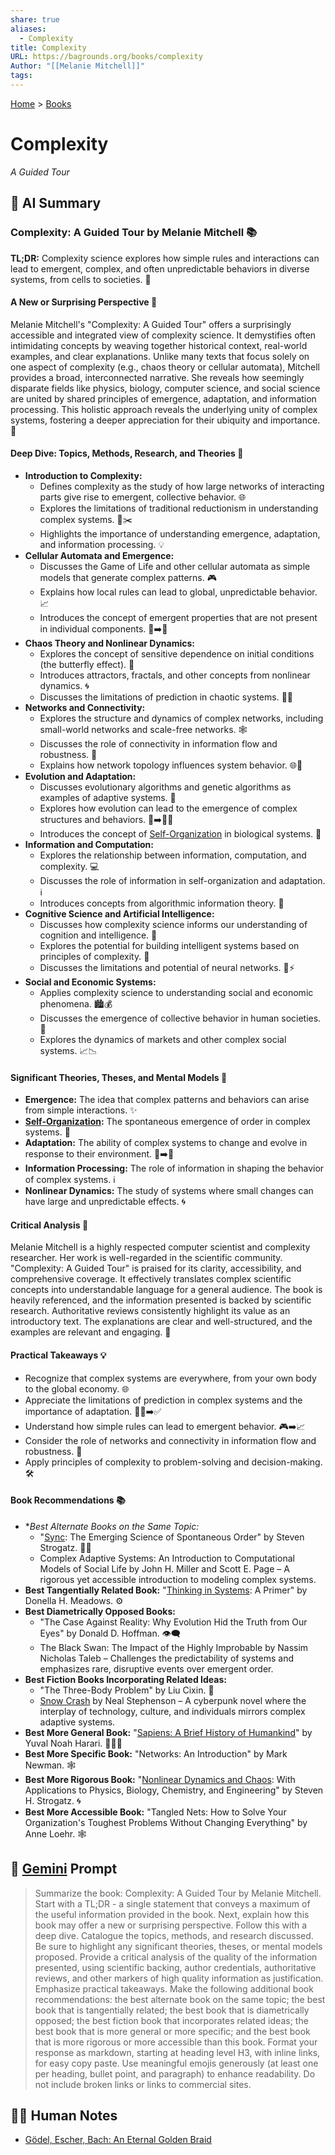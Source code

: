 ```yaml
---
share: true
aliases:
  - Complexity
title: Complexity
URL: https://bagrounds.org/books/complexity
Author: "[[Melanie Mitchell]]"
tags: 
---
```

[Home](../index.md) > [Books](./index.md)  
# Complexity  
_A Guided Tour_  
  
## 🤖 AI Summary  
### Complexity: A Guided Tour by Melanie Mitchell 📚  
**TL;DR:** Complexity science explores how simple rules and interactions can lead to emergent, complex, and often unpredictable behaviors in diverse systems, from cells to societies. 🤯  
  
#### **A New or Surprising Perspective 🤔**  
Melanie Mitchell's "Complexity: A Guided Tour" offers a surprisingly accessible and integrated view of complexity science. It demystifies often intimidating concepts by weaving together historical context, real-world examples, and clear explanations. Unlike many texts that focus solely on one aspect of complexity (e.g., chaos theory or cellular automata), Mitchell provides a broad, interconnected narrative. She reveals how seemingly disparate fields like physics, biology, computer science, and social science are united by shared principles of emergence, adaptation, and information processing. This holistic approach reveals the underlying unity of complex systems, fostering a deeper appreciation for their ubiquity and importance. 🌟  
  
#### **Deep Dive: Topics, Methods, Research, and Theories 🔬**  
* **Introduction to Complexity:**  
    * Defines complexity as the study of how large networks of interacting parts give rise to emergent, collective behavior. 🌐  
    * Explores the limitations of traditional reductionism in understanding complex systems. 🚫✂️  
    * Highlights the importance of understanding emergence, adaptation, and information processing. 💡  
* **Cellular Automata and Emergence:**  
    * Discusses the Game of Life and other cellular automata as simple models that generate complex patterns. 🎮  
    * Explains how local rules can lead to global, unpredictable behavior. 📈  
    * Introduces the concept of emergent properties that are not present in individual components. 🐣➡️🦋  
* **Chaos Theory and Nonlinear Dynamics:**  
    * Explores the concept of sensitive dependence on initial conditions (the butterfly effect). 🦋  
    * Introduces attractors, fractals, and other concepts from nonlinear dynamics. 🌀  
    * Discusses the limitations of prediction in chaotic systems. 🔮❌  
* **Networks and Connectivity:**  
    * Explores the structure and dynamics of complex networks, including small-world networks and scale-free networks. 🕸️  
    * Discusses the role of connectivity in information flow and robustness. 🤝  
    * Explains how network topology influences system behavior. 🌐🔗  
* **Evolution and Adaptation:**  
    * Discusses evolutionary algorithms and genetic algorithms as examples of adaptive systems. 🧬  
    * Explores how evolution can lead to the emergence of complex structures and behaviors. 🐒➡️🧑‍💻  
    * Introduces the concept of [Self-Organization](../topics/self-organization.md) in biological systems. 🌿  
* **Information and Computation:**  
    * Explores the relationship between information, computation, and complexity. 💻  
    * Discusses the role of information in self-organization and adaptation. ℹ️  
    * Introduces concepts from algorithmic information theory. 🔢  
* **Cognitive Science and Artificial Intelligence:**  
    * Discusses how complexity science informs our understanding of cognition and intelligence. 🧠  
    * Explores the potential for building intelligent systems based on principles of complexity. 🤖  
    * Discusses the limitations and potential of neural networks. 🧠⚡  
* **Social and Economic Systems:**  
    * Applies complexity science to understanding social and economic phenomena. 🏙️💰  
    * Discusses the emergence of collective behavior in human societies. 👥  
    * Explores the dynamics of markets and other complex social systems. 📈📉  
  
#### **Significant Theories, Theses, and Mental Models 🧠**  
* **Emergence:** The idea that complex patterns and behaviors can arise from simple interactions. ✨  
* **[Self-Organization](../topics/self-organization.md):** The spontaneous emergence of order in complex systems. 🔄  
* **Adaptation:** The ability of complex systems to change and evolve in response to their environment. 🌿➡️🌳  
* **Information Processing:** The role of information in shaping the behavior of complex systems. ℹ️  
* **Nonlinear Dynamics:** The study of systems where small changes can have large and unpredictable effects. 🌀  
  
#### **Critical Analysis 🧐**  
Melanie Mitchell is a highly respected computer scientist and complexity researcher. Her work is well-regarded in the scientific community. "Complexity: A Guided Tour" is praised for its clarity, accessibility, and comprehensive coverage. It effectively translates complex scientific concepts into understandable language for a general audience. The book is heavily referenced, and the information presented is backed by scientific research. Authoritative reviews consistently highlight its value as an introductory text. The explanations are clear and well-structured, and the examples are relevant and engaging. 💯  
  
#### **Practical Takeaways 💡**  
* Recognize that complex systems are everywhere, from your own body to the global economy. 🌐  
* Appreciate the limitations of prediction in complex systems and the importance of adaptation. 🔮❌➡️✅  
* Understand how simple rules can lead to emergent behavior. 🎮➡️📈  
* Consider the role of networks and connectivity in information flow and robustness. 🤝  
* Apply principles of complexity to problem-solving and decision-making. 🛠️  
  
#### **Book Recommendations 📚**  
* **Best Alternate Books on the Same Topic:*  
    * "[Sync](./sync.md): The Emerging Science of Spontaneous Order" by Steven Strogatz. 🤝🔄  
    * Complex Adaptive Systems: An Introduction to Computational Models of Social Life by John H. Miller and Scott E. Page – A rigorous yet accessible introduction to modeling complex systems.  
* **Best Tangentially Related Book:** "[Thinking in Systems](./thinking-in-systems.md): A Primer" by Donella H. Meadows. ⚙️  
* **Best Diametrically Opposed Books:**  
    * "The Case Against Reality: Why Evolution Hid the Truth from Our Eyes" by Donald D. Hoffman. 👁️‍🗨️  
    * The Black Swan: The Impact of the Highly Improbable by Nassim Nicholas Taleb – Challenges the predictability of systems and emphasizes rare, disruptive events over emergent order.  
* **Best Fiction Books Incorporating Related Ideas:**  
    * "The Three-Body Problem" by Liu Cixin. 🌌  
    * [Snow Crash](./snow-crash.md) by Neal Stephenson – A cyberpunk novel where the interplay of technology, culture, and individuals mirrors complex adaptive systems.  
* **Best More General Book:** "[Sapiens: A Brief History of Humankind](./sapiens-a-brief-history-of-humankind.md)" by Yuval Noah Harari. 🧑‍🤝‍🧑  
* **Best More Specific Book:** "Networks: An Introduction" by Mark Newman. 🕸️  
* **Best More Rigorous Book:** "[Nonlinear Dynamics and Chaos](./nonlinear-dynamics-and-chaos.md): With Applications to Physics, Biology, Chemistry, and Engineering" by Steven H. Strogatz. 🌀  
* **Best More Accessible Book:** "Tangled Nets: How to Solve Your Organization's Toughest Problems Without Changing Everything" by Anne Loehr. 🕸️  
  
## 💬 [Gemini](https://gemini.google.com) Prompt  
> Summarize the book: Complexity: A Guided Tour by Melanie Mitchell. Start with a TL;DR - a single statement that conveys a maximum of the useful information provided in the book. Next, explain how this book may offer a new or surprising perspective. Follow this with a deep dive. Catalogue the topics, methods, and research discussed. Be sure to highlight any significant theories, theses, or mental models proposed. Provide a critical analysis of the quality of the information presented, using scientific backing, author credentials, authoritative reviews, and other markers of high quality information as justification. Emphasize practical takeaways. Make the following additional book recommendations: the best alternate book on the same topic; the best book that is tangentially related; the best book that is diametrically opposed; the best fiction book that incorporates related ideas; the best book that is more general or more specific; and the best book that is more rigorous or more accessible than this book. Format your response as markdown, starting at heading level H3, with inline links, for easy copy paste. Use meaningful emojis generously (at least one per heading, bullet point, and paragraph) to enhance readability. Do not include broken links or links to commercial sites.  
  
## 📝🐒 Human Notes  
- [Gödel, Escher, Bach: An Eternal Golden Braid](./godel-escher-bach.md)  
